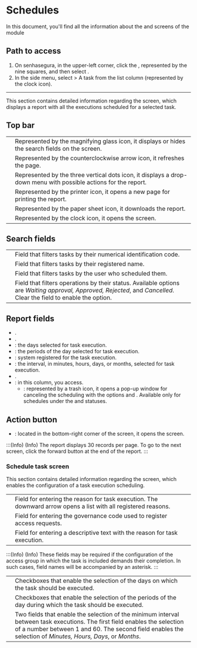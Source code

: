 # Schedules 

In this document, you'll find all the information about the  and  screens of the  module

## Path to access

1. On senhasegura, in the upper-left corner, click the , represented by the nine squares, and then select .
2. In the side menu, select >  A task from the list  column  (represented by the clock icon).

---
This section contains detailed information regarding the  screen, which displays a report with all the executions scheduled for a selected task.

## Top bar

|  | |
|----|----|
|  | Represented by the magnifying glass icon, it displays or hides the search fields on the screen.|
| | Represented by the counterclockwise arrow icon, it refreshes the page.|
|  | Represented by the three vertical dots icon, it displays a drop-down menu with possible actions for the report.|
| | Represented by the printer icon, it opens a new page for printing the report.                                        |
|  | Represented by the paper sheet icon, it downloads the report.|
|  | Represented by the clock icon, it opens the  screen. |

## Search fields

| | |
|----|----|
| | Field that filters tasks by their numerical identification code.|
| | Field that filters tasks by their registered name.|
|  | Field that filters tasks by the user who scheduled them. |
| | Field that filters operations by their status. Available options are *Waiting approval, Approved, Rejected*, and *Cancelled*. Clear the field to enable the  option. |

## Report fields

* . 
*  .
*  : the days selected for task execution.
*  : the periods of the day selected for task execution.
*  : system registered for the task execution.
*  :  the interval, in minutes, hours, days, or months, selected for task execution.
*  .
* : in this column, you access.
    *  :  represented by a trash icon, it opens a pop-up  window for canceling the scheduling with the options  and . Available only for schedules under the  and  statuses. 
        
## Action button
* : located in the bottom-right corner of the screen, it opens the  screen.

:::(Info) (Info)
The report displays 30 records per page. To go to the next screen, click the forward button at the end of the report.
:::

### Schedule task screen
This section contains detailed information regarding the  screen, which enables the configuration of a task execution scheduling.

| |  |
|----|----|
|  | Field for entering the reason for task execution. The downward arrow opens a list with all registered reasons. |
|   | Field for entering the governance code used to register access requests.|
| | Field for entering a descriptive text with the reason for task execution. |

:::(Info) (Info)
These fields may be required if the configuration of the access group in which the task is included demands their completion. In such cases, field names will be accompanied by an asterisk.
:::

| |   |
|----|----|
|  | Checkboxes that enable the selection of the days on which the task should be executed. |
|  | Checkboxes that enable the selection of the periods of the day during which the task should be executed. |
|  | Two fields that enable the selection of the minimum interval between task executions. The first field enables the selection of a number between 1 and 60. The second field enables the selection of *Minutes, Hours, Days*, or *Months*.|